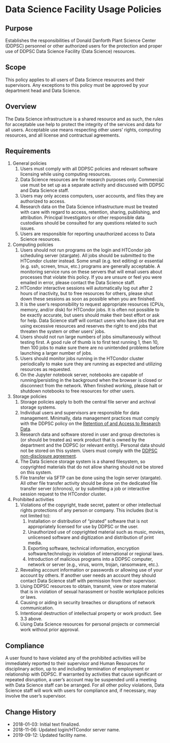 # Data Science Facility Usage Policies

## Purpose

Establishes the responsibilities of Donald Danforth Plant Science Center (DDPSC) personnel or other authorized users 
for the protection and proper use of DDPSC Data Science Facility (Data Science) resources.

## Scope

This policy applies to all users of Data Science resources and their supervisors. Any exceptions to this policy must 
be approved by your department head and Data Science.

## Overview

The Data Science infrastructure is a shared resource and as such, the rules for acceptable use help to protect the 
integrity of the services and data for all users. Acceptable use means respecting other users’ rights, computing 
resources, and all license and contractual agreements.

## Requirements

1. General policies
    1. Users must comply with all DDPSC policies and relevant software licensing while using computing resources.
    2. Data Science resources are for research purposes only. Commercial use must be set up as a separate activity 
    and discussed with DDPSC and Data Science staff.
    3. Users may only access computers, user accounts, and files they are authorized to access.
    4. Research data on the Data Science infrastructure must be treated with care with regard to access, retention, 
    sharing, publishing, and attribution. Principal Investigators or other responsible data custodians should be 
    consulted for any questions related to such issues.
    5. Users are responsible for reporting unauthorized access to Data Science resources.
2. Computing policies
    1. Users should not run programs on the login and HTCondor job scheduling server (stargate). All jobs should be 
    submitted to the HTCondor cluster instead. Some small (e.g. text editing) or essential (e.g. ssh, screen, tmux, 
    etc.) programs are generally acceptable. A monitoring service runs on these servers that will email users about 
    processes that violate this policy. If you are unsure or feel you were emailed in error, please contact the 
    Data Science staff.
    2. HTCondor interactive sessions will automatically log out after 2 hours of inactivity, but to free resources for 
    others, please shut down these sessions as soon as possible when you are finished.
    3. It is the user’s responsibility to request appropriate resources (CPUs, memory, and/or disk) for HTCondor jobs. 
    It is often not possible to be exactly accurate, but users should make their best effort or ask for help. 
    Data Science staff will contact users who have jobs that are using excessive resources and reserves the right to 
    end jobs that threaten the system or other users’ jobs.
    4. Users should not run large numbers of jobs simultaneously without testing first. A good rule of thumb is to 
    first test running 1, then 10, then 100 jobs to make sure there are no unintended problems before launching a 
    larger number of jobs.
    5. Users should monitor jobs running in the HTCondor cluster periodically to make sure they are running as expected 
    and utilizing resources as requested.
    6. On the Jupyter notebook server, notebooks are capable of running/persisting in the background when the browser 
    is closed or disconnect from the network. When finished working, please halt or shutdown notebooks to free 
    resources for other users.
3. Storage policies
    1. Storage policies apply to both the central file server and archival storage systems.
    2. Individual users and supervisors are responsible for data management. Minimally, data management practices must 
    comply with the DDPSC policy on the 
    [Retention of and Access to Research Data](http://w3.ddpsc.org/Integrity/RetentionofandAccesstoResearchData.pdf).
    3. Research data and software stored in user and group directories is (or should be treated as) work product that 
    is owned by the department and the DDPSC (or relevant entity). Personal data should not be stored on this system. 
    Users must comply with the 
    [DDPSC non-disclosure agreement](http://w3.ddpsc.org/hr/Confidential%20-%20Intellectual%20Property%20Emp.pdf).
    4. The Data Science storage system is a shared filesystem, so copyrighted materials that do not allow sharing 
    should not be stored on this system.
    5. File transfer via SFTP can be done using the login server (stargate). All other file transfer activity should be 
    done on the dedicated file transfer server (chronos), or by submitting a job or interactive session request to the 
    HTCondor cluster.
4. Prohibited activities
    1. Violations of the copyright, trade secret, patent or other intellectual rights protections of any person or 
    company. This includes (but is not limited to):
        1. Installation or distribution of “pirated” software that is not appropriately licensed for use by DDPSC or 
        the user.
        2. Unauthorized use of copyrighted material such as music, movies, unlicensed software and digitization and 
        distribution of print media.
        3. Exporting software, technical information, encryption software/technology in violation of international or 
        regional laws.
        4. Introduction of malicious programs into a DDPSC computer, network or server (e.g., virus, worm, trojan, 
        ransomware, etc.).
    2. Revealing account information or passwords or allowing use of your account by others. If another user needs an 
    account they should contact Data Science staff with permission from their supervisor.
    3. Using DDPSC resources to obtain, transmit, view or store material that is in violation of sexual harassment or 
    hostile workplace policies or laws.
    4. Causing or aiding in security breaches or disruptions of network communication.
    5. Intentional destruction of intellectual property or work product. See 3.3 above.
    6. Using Data Science resources for personal projects or commercial work without prior approval.

## Compliance

A user found to have violated any of the prohibited activities will be immediately reported to their supervisor and 
Human Resources for disciplinary action, up to and including termination of employment or relationship with DDPSC. If 
warranted by activities that cause significant or repeated disruption, a user’s account may be suspended until a 
meeting with Data Science staff can be arranged. For all other policy violations, Data Science staff will work with 
users for compliance and, if necessary, may involve the user’s supervisor.

## Change History

* 2018-01-03: Initial text finalized.
* 2018-11-06: Updated login/HTCondor server name.
* 2019-09-12: Updated facility name.
